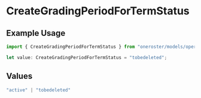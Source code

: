# CreateGradingPeriodForTermStatus

## Example Usage

```typescript
import { CreateGradingPeriodForTermStatus } from "oneroster/models/operations";

let value: CreateGradingPeriodForTermStatus = "tobedeleted";
```

## Values

```typescript
"active" | "tobedeleted"
```